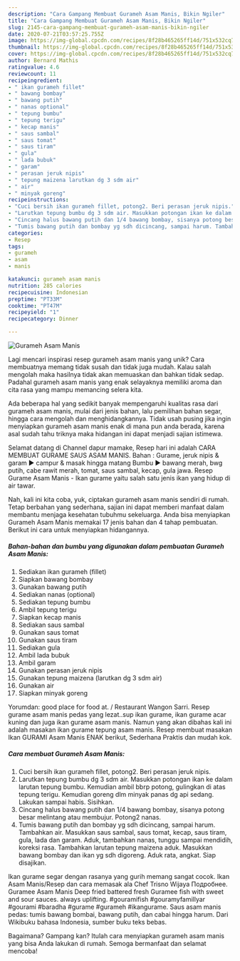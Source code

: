 ```yaml
---
description: "Cara Gampang Membuat Gurameh Asam Manis, Bikin Ngiler"
title: "Cara Gampang Membuat Gurameh Asam Manis, Bikin Ngiler"
slug: 2145-cara-gampang-membuat-gurameh-asam-manis-bikin-ngiler
date: 2020-07-21T03:57:25.755Z
image: https://img-global.cpcdn.com/recipes/8f28b465265ff14d/751x532cq70/gurameh-asam-manis-foto-resep-utama.jpg
thumbnail: https://img-global.cpcdn.com/recipes/8f28b465265ff14d/751x532cq70/gurameh-asam-manis-foto-resep-utama.jpg
cover: https://img-global.cpcdn.com/recipes/8f28b465265ff14d/751x532cq70/gurameh-asam-manis-foto-resep-utama.jpg
author: Bernard Mathis
ratingvalue: 4.6
reviewcount: 11
recipeingredient:
- " ikan gurameh fillet"
- " bawang bombay"
- " bawang putih"
- " nanas optional"
- " tepung bumbu"
- " tepung terigu"
- " kecap manis"
- " saus sambal"
- " saus tomat"
- " saus tiram"
- " gula"
- " lada bubuk"
- " garam"
- " perasan jeruk nipis"
- " tepung maizena larutkan dg 3 sdm air"
- " air"
- " minyak goreng"
recipeinstructions:
- "Cuci bersih ikan gurameh fillet, potong2. Beri perasan jeruk nipis."
- "Larutkan tepung bumbu dg 3 sdm air. Masukkan potongan ikan ke dalam larutan tepung bumbu. Kemudian ambil bbrp potong, gulingkan di atas tepung terigu. Kemudian goreng dlm minyak panas dg api sedang. Lakukan sampai habis. Sisihkan."
- "Cincang halus bawang putih dan 1/4 bawang bombay, sisanya potong besar melintang atau membujur. Potong2 nanas."
- "Tumis bawang putih dan bombay yg sdh dicincang, sampai harum. Tambahkan air. Masukkan saus sambal, saus tomat, kecap, saus tiram, gula, lada dan garam. Aduk, tambahkan nanas, tunggu sampai mendidih, koreksi rasa. Tambahkan larutan tepung maizena aduk. Masukkan bawang bombay dan ikan yg sdh digoreng. Aduk rata, angkat. Siap disajikan."
categories:
- Resep
tags:
- gurameh
- asam
- manis

katakunci: gurameh asam manis 
nutrition: 285 calories
recipecuisine: Indonesian
preptime: "PT33M"
cooktime: "PT47M"
recipeyield: "1"
recipecategory: Dinner

---
```



![Gurameh Asam Manis](https://img-global.cpcdn.com/recipes/8f28b465265ff14d/751x532cq70/gurameh-asam-manis-foto-resep-utama.jpg)

Lagi mencari inspirasi resep gurameh asam manis yang unik? Cara membuatnya memang tidak susah dan tidak juga mudah. Kalau salah mengolah maka hasilnya tidak akan memuaskan dan bahkan tidak sedap. Padahal gurameh asam manis yang enak selayaknya memiliki aroma dan cita rasa yang mampu memancing selera kita.

Ada beberapa hal yang sedikit banyak mempengaruhi kualitas rasa dari gurameh asam manis, mulai dari jenis bahan, lalu pemilihan bahan segar, hingga cara mengolah dan menghidangkannya. Tidak usah pusing jika ingin menyiapkan gurameh asam manis enak di mana pun anda berada, karena asal sudah tahu triknya maka hidangan ini dapat menjadi sajian istimewa.

Selamat datang di Channel dapur mamake, Resep hari ini adalah CARA MEMBUAT GURAME SAUS ASAM MANIS. Bahan : Gurame, jeruk nipis &amp; garam ▶ campur &amp; masak hingga matang Bumbu ▶ bawang merah, bwg putih, cabe rawit merah, tomat, saus sambal, kecap, gula jawa. Resep Gurame Asam Manis - Ikan gurame yaitu salah satu jenis ikan yang hidup di air tawar.


Nah, kali ini kita coba, yuk, ciptakan gurameh asam manis sendiri di rumah. Tetap berbahan yang sederhana, sajian ini dapat memberi manfaat dalam membantu menjaga kesehatan tubuhmu sekeluarga. Anda bisa menyiapkan Gurameh Asam Manis memakai 17 jenis bahan dan 4 tahap pembuatan. Berikut ini cara untuk menyiapkan hidangannya.

<!--inarticleads1-->

##### Bahan-bahan dan bumbu yang digunakan dalam pembuatan Gurameh Asam Manis:

1. Sediakan  ikan gurameh (fillet)
1. Siapkan  bawang bombay
1. Gunakan  bawang putih
1. Sediakan  nanas (optional)
1. Sediakan  tepung bumbu
1. Ambil  tepung terigu
1. Siapkan  kecap manis
1. Sediakan  saus sambal
1. Gunakan  saus tomat
1. Gunakan  saus tiram
1. Sediakan  gula
1. Ambil  lada bubuk
1. Ambil  garam
1. Gunakan  perasan jeruk nipis
1. Gunakan  tepung maizena (larutkan dg 3 sdm air)
1. Gunakan  air
1. Siapkan  minyak goreng


Yorumdan: good place for food at. / Restaurant Wangon Sarri. Resep gurame asam manis pedas yang lezat..sup ikan gurame, ikan gurame acar kuning dan juga ikan gurame asam manis. Namun yang akan dibahas kali ini adalah masakan ikan gurame tepung asam manis. Resep membuat masakan Ikan GURAMI Asam Manis ENAK berikut, Sederhana Praktis dan mudah kok. 

<!--inarticleads2-->

##### Cara membuat Gurameh Asam Manis:

1. Cuci bersih ikan gurameh fillet, potong2. Beri perasan jeruk nipis.
1. Larutkan tepung bumbu dg 3 sdm air. Masukkan potongan ikan ke dalam larutan tepung bumbu. Kemudian ambil bbrp potong, gulingkan di atas tepung terigu. Kemudian goreng dlm minyak panas dg api sedang. Lakukan sampai habis. Sisihkan.
1. Cincang halus bawang putih dan 1/4 bawang bombay, sisanya potong besar melintang atau membujur. Potong2 nanas.
1. Tumis bawang putih dan bombay yg sdh dicincang, sampai harum. Tambahkan air. Masukkan saus sambal, saus tomat, kecap, saus tiram, gula, lada dan garam. Aduk, tambahkan nanas, tunggu sampai mendidih, koreksi rasa. Tambahkan larutan tepung maizena aduk. Masukkan bawang bombay dan ikan yg sdh digoreng. Aduk rata, angkat. Siap disajikan.


Ikan gurame segar dengan rasanya yang gurih memang sangat cocok. Ikan Asam Manis/Resep dan cara memasak ala Chef Trisno Wijaya Подробнее. Guramee Asam Manis Deep fried battered fresh Guramee fish with sweet and sour sauces. always uplifting. #gouramifish #gouramyfamillyar #gourami #baradha #gurame #gurameh #ikangurame. Saus asam manis pedas: tumis bawang bombai, bawang putih, dan cabai hingga harum. Dari Wikibuku bahasa Indonesia, sumber buku teks bebas. 

Bagaimana? Gampang kan? Itulah cara menyiapkan gurameh asam manis yang bisa Anda lakukan di rumah. Semoga bermanfaat dan selamat mencoba!
